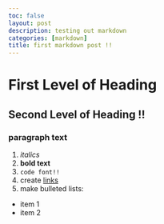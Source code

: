 ```yaml
---
toc: false
layout: post
description: testing out markdown
categories: [markdown]
title: first markdown post !!
---
```


# First Level of Heading
## Second Level of Heading !!
### paragraph text
1. *italics* 
2. **bold text**
3. `code font!!`
4. create [links](https://www.pinterest.com.au/)
5. make bulleted lists:
- item 1
- item 2
